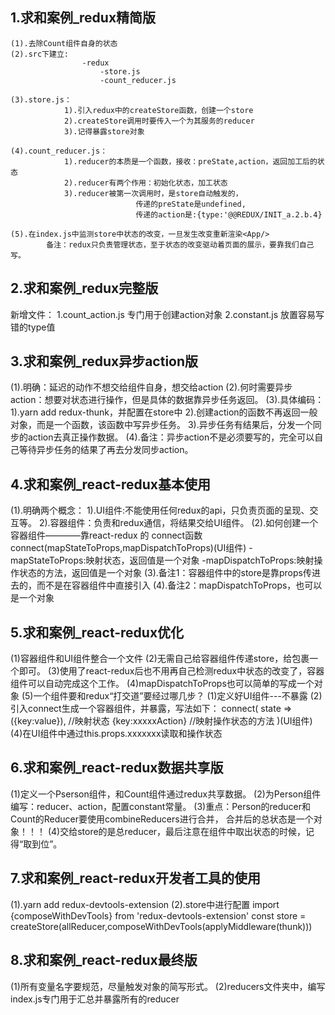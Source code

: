 ## 1.求和案例_redux精简版
	(1).去除Count组件自身的状态
	(2).src下建立:
					-redux
						-store.js
						-count_reducer.js

	(3).store.js：
				1).引入redux中的createStore函数，创建一个store
				2).createStore调用时要传入一个为其服务的reducer
				3).记得暴露store对象

	(4).count_reducer.js：
				1).reducer的本质是一个函数，接收：preState,action，返回加工后的状态
				2).reducer有两个作用：初始化状态，加工状态
				3).reducer被第一次调用时，是store自动触发的，
								传递的preState是undefined,
								传递的action是:{type:'@@REDUX/INIT_a.2.b.4}

	(5).在index.js中监测store中状态的改变，一旦发生改变重新渲染<App/>
			备注：redux只负责管理状态，至于状态的改变驱动着页面的展示，要靠我们自己写。


## 2.求和案例_redux完整版
新增文件：
	1.count_action.js 专门用于创建action对象
	2.constant.js 放置容易写错的type值



## 3.求和案例_redux异步action版
(1).明确：延迟的动作不想交给组件自身，想交给action
(2).何时需要异步action：想要对状态进行操作，但是具体的数据靠异步任务返回。
(3).具体编码：
			1).yarn add redux-thunk，并配置在store中
			2).创建action的函数不再返回一般对象，而是一个函数，该函数中写异步任务。
			3).异步任务有结果后，分发一个同步的action去真正操作数据。
(4).备注：异步action不是必须要写的，完全可以自己等待异步任务的结果了再去分发同步action。





## 4.求和案例_react-redux基本使用
(1).明确两个概念：
			1).UI组件:不能使用任何redux的api，只负责页面的呈现、交互等。
			2).容器组件：负责和redux通信，将结果交给UI组件。
(2).如何创建一个容器组件————靠react-redux 的 connect函数
				connect(mapStateToProps,mapDispatchToProps)(UI组件)
					-mapStateToProps:映射状态，返回值是一个对象
					-mapDispatchToProps:映射操作状态的方法，返回值是一个对象
(3).备注1：容器组件中的store是靠props传进去的，而不是在容器组件中直接引入
(4).备注2：mapDispatchToProps，也可以是一个对象


## 5.求和案例_react-redux优化
(1)容器组件和UI组件整合一个文件
(2)无需自己给容器组件传递store，给<App/>包裹一个<Provider store={store}>即可。
(3)使用了react-redux后也不用再自己检测redux中状态的改变了，容器组件可以自动完成这个工作。
(4)mapDispatchToProps也可以简单的写成一个对象
(5)一个组件要和redux“打交道”要经过哪几步？
	(1)定义好UI组件---不暴露
	(2)引入connect生成一个容器组件，并暴露，写法如下：
			connect(
				state => ({key:value}), //映射状态
				{key:xxxxxAction} //映射操作状态的方法
			)(UI组件)
	(4)在UI组件中通过this.props.xxxxxxx读取和操作状态



## 6.求和案例_react-redux数据共享版
(1)定义一个Pserson组件，和Count组件通过redux共享数据。
(2)为Person组件编写：reducer、action，配置constant常量。
(3)重点：Person的reducer和Count的Reducer要使用combineReducers进行合并，
		合并后的总状态是一个对象！！！
(4)交给store的是总reducer，最后注意在组件中取出状态的时候，记得“取到位”。

## 7.求和案例_react-redux开发者工具的使用
(1).yarn add redux-devtools-extension
(2).store中进行配置
		import {composeWithDevTools} from 'redux-devtools-extension'
		const store = createStore(allReducer,composeWithDevTools(applyMiddleware(thunk)))

## 8.求和案例_react-redux最终版
(1)所有变量名字要规范，尽量触发对象的简写形式。
(2)reducers文件夹中，编写index.js专门用于汇总并暴露所有的reducer